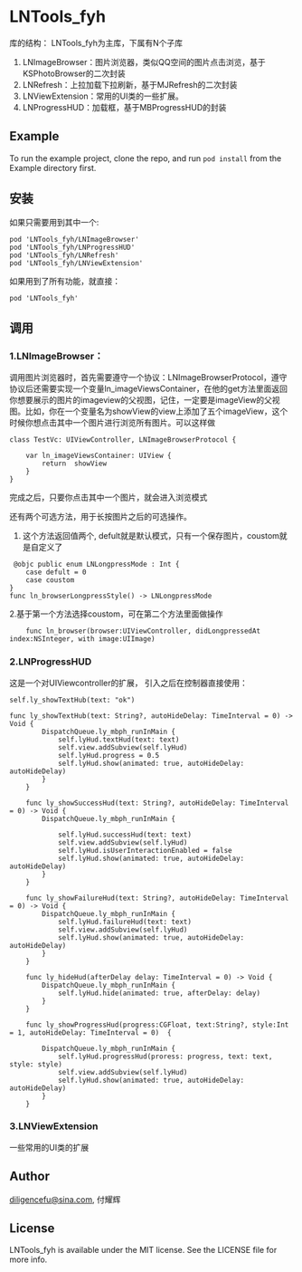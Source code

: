 # LNTools_fyh

库的结构：
LNTools_fyh为主库，下属有N个子库

1. LNImageBrowser：图片浏览器，类似QQ空间的图片点击浏览，基于KSPhotoBrowser的二次封装
2. LNRefresh：上拉加载下拉刷新，基于MJRefresh的二次封装
3. LNViewExtension：常用的UI类的一些扩展。
4. LNProgressHUD：加载框，基于MBProgressHUD的封装


## Example

To run the example project, clone the repo, and run `pod install` from the Example directory first.

## 安装

如果只需要用到其中一个:
```
pod 'LNTools_fyh/LNImageBrowser'
pod 'LNTools_fyh/LNProgressHUD'
pod 'LNTools_fyh/LNRefresh'
pod 'LNTools_fyh/LNViewExtension'
```

如果用到了所有功能，就直接：
	
```
pod 'LNTools_fyh'
```

## 调用

### 1.LNImageBrowser：
调用图片浏览器时，首先需要遵守一个协议：LNImageBrowserProtocol，遵守协议后还需要实现一个变量ln_imageViewsContainer，在他的get方法里面返回你想要展示的图片的imageview的父视图，记住，一定要是imageView的父视图。比如，你在一个变量名为showView的view上添加了五个imageView，这个时候你想点击其中一个图片进行浏览所有图片。可以这样做

```
class TestVc: UIViewController, LNImageBrowserProtocol {
    
    var ln_imageViewsContainer: UIView {
        return  showView
    }
}
```

完成之后，只要你点击其中一个图片，就会进入浏览模式

还有两个可选方法，用于长按图片之后的可选操作。

1. 这个方法返回值两个, defult就是默认模式，只有一个保存图片，coustom就是自定义了

```
 @objc public enum LNLongpressMode : Int {
    case defult = 0
    case coustom
}
func ln_browserLongpressStyle() -> LNLongpressMode
```

2.基于第一个方法选择coustom，可在第二个方法里面做操作

```
    func ln_browser(browser:UIViewController, didLongpressedAt index:NSInteger, with image:UIImage)

```


### 2.LNProgressHUD
这是一个对UIViewcontroller的扩展， 引入之后在控制器直接使用：

```
self.ly_showTextHub(text: "ok")

func ly_showTextHub(text: String?, autoHideDelay: TimeInterval = 0) -> Void {
        DispatchQueue.ly_mbph_runInMain {
            self.lyHud.textHud(text: text)
            self.view.addSubview(self.lyHud)
            self.lyHud.progress = 0.5
            self.lyHud.show(animated: true, autoHideDelay: autoHideDelay)
        }
    }
    
    func ly_showSuccessHud(text: String?, autoHideDelay: TimeInterval = 0) -> Void {
        DispatchQueue.ly_mbph_runInMain {
            
            self.lyHud.successHud(text: text)
            self.view.addSubview(self.lyHud)
            self.lyHud.isUserInteractionEnabled = false
            self.lyHud.show(animated: true, autoHideDelay: autoHideDelay)
        }
    }
    
    func ly_showFailureHud(text: String?, autoHideDelay: TimeInterval = 0) -> Void {
        DispatchQueue.ly_mbph_runInMain {
            self.lyHud.failureHud(text: text)
            self.view.addSubview(self.lyHud)
            self.lyHud.show(animated: true, autoHideDelay: autoHideDelay)
        }
    }
    
    func ly_hideHud(afterDelay delay: TimeInterval = 0) -> Void {
        DispatchQueue.ly_mbph_runInMain {
            self.lyHud.hide(animated: true, afterDelay: delay)
        }
    }
    
    func ly_showProgressHud(progress:CGFloat, text:String?, style:Int = 1, autoHideDelay: TimeInterval = 0)  {
        
        DispatchQueue.ly_mbph_runInMain {
            self.lyHud.progressHud(proress: progress, text: text, style: style)
            self.view.addSubview(self.lyHud)
            self.lyHud.show(animated: true, autoHideDelay: autoHideDelay)
        }
    }
```


### 3.LNViewExtension
一些常用的UI类的扩展



## Author

diligencefu@sina.com, 付耀辉

## License

LNTools_fyh is available under the MIT license. See the LICENSE file for more info.
